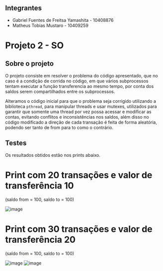 ## Integrantes

- Gabriel Fuentes de Freitsa Yamashita - 10408876
- Matheus Tobias Mustaro -  10409259

# Projeto 2 - SO

## Sobre o projeto

O projeto consiste em resolver o problema do código apresentado, que no caso é a condição de corrida no código, em que vários subprocessos tentam executar a função transferencia ao mesmo tempo, por conta dos saldos serem compartilhados entre os subprocessos.

Alteramos o código inicial para que o problema seja corrigido utilizando a biblioteca `pthread`, para manipular threads e usar mutexes, utilizados para garantir que somente uma thread por vez possa acessar e modificar as contas, evitando conflitos e inconsistências nos saldos, além disso no código modificado a direção de cada transação é feita de forma aleatória, podendo ser tanto de from para to como o contrário.

## Testes

Os resultados obtidos estão nos prints abaixo.

# Print com 20 transações e valor de transferência 10

(saldo from = 100, saldo to = 100)

![image](https://github.com/Gabriel-Fuentes-de-Freitas-Yamashita/Sistemas-OP/assets/161405047/9a2479f6-2613-4e8b-9c68-3054c454a01f)

# Print com 30 transações e valor de transferência 20

(saldo from = 100, saldo to = 100)

![image](https://github.com/Gabriel-Fuentes-de-Freitas-Yamashita/Sistemas-OP/assets/161405047/77130ee1-982a-4bd2-8596-d8929d9d91bc)
![image](https://github.com/Gabriel-Fuentes-de-Freitas-Yamashita/Sistemas-OP/assets/161405047/f87afb03-9471-49dc-aa6a-48f343968332)

